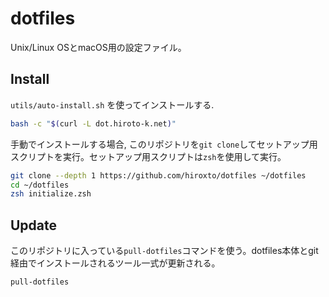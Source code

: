 # dotfiles

Unix/Linux OSとmacOS用の設定ファイル。

## Install

`utils/auto-install.sh` を使ってインストールする.

```bash
bash -c "$(curl -L dot.hiroto-k.net)"
```

手動でインストールする場合, このリポジトリを``git clone``してセットアップ用スクリプトを実行。セットアップ用スクリプトは``zsh``を使用して実行。

```bash
git clone --depth 1 https://github.com/hiroxto/dotfiles ~/dotfiles
cd ~/dotfiles
zsh initialize.zsh
```

## Update

このリポジトリに入っている``pull-dotfiles``コマンドを使う。dotfiles本体とgit経由でインストールされるツール一式が更新される。

```bash
pull-dotfiles
```

